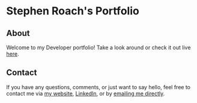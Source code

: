 # Stephen Roach's Portfolio

## About

Welcome to my Developer portfolio! Take a look around or check it out live [here](thiswillbethelink).

## Contact

If you have any questions, comments, or just want to say hello, feel free to contact me via [my website](https://stephenroach.dev/), [LinkedIn](https://www.linkedin.com/in/stephen-d-roach/), or by [emailing me directly](mailto:stephenroach21@gmail.com).
